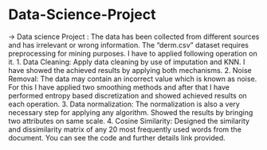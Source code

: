 # Data-Science-Project
-> Data science Project :   The data has been collected from different sources and has irrelevant or wrong information. The “derm.csv” dataset requires preprocessing for mining purposes. I have to applied following operation on it.  1. Data Cleaning: Apply data cleaning by use of imputation and KNN. I have showed the achieved results by applying both mechanisms.  2. Noise Removal: The data may contain an incorrect value which is known as noise. For this I have applied two smoothing methods and after that I have performed entropy based discretization and showed achieved results on each operation.  3. Data normalization: The normalization is also a very necessary step for applying any algorithm. Showed the results by bringing two attributes on same scale.  4. Cosine Similarity: Designed the similarity and dissimilarity matrix of any 20 most frequently used words from the document.  You can see the code and further details link provided.
